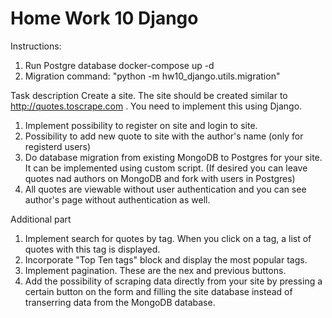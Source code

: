 # Home Work 10 Django
Instructions:
1. Run Postgre database docker-compose up -d
2. Migration command: "python -m hw10_django.utils.migration"

Task description
Create a site. The site should be created similar to http://quotes.toscrape.com . 
You need to implement this using Django.

1. Implement possibility to register on site and login to site.
2. Possibility to add new quote to site with the author's name (only for registerd users)
3. Do database migration from existing MongoDB to Postgres for your site. It can be implemented using custom script. (If desired you can leave quotes nad authors on MongoDB and fork with users in Postgres)
4. All quotes are viewable without user authentication and you can see author's page without authentication as well.

Additional part
1. Implement search for quotes by tag. When you click on a tag, a list of quotes with this tag is displayed. 
2. Incorporate "Top Ten tags" block and display the most popular tags.
3. Implement pagination. These are the nex and previous buttons.
4. Add the possibility of scraping data directly from your site by pressing a certain button on the form and filling the site database instead of transerring data from the MongoDB database.